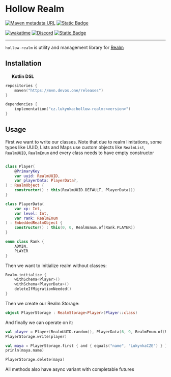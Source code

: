 # Hollow Realm

[![Maven metadata URL](https://img.shields.io/maven-metadata/v?metadataUrl=https://mvn.devos.one/releases/cz/lukynka/hollow-realm/maven-metadata.xml&style=for-the-badge&logo=maven&logoColor=%23FFFFFF&label=Latest%20Version&color=%23afff87)](https://mvn.devos.one/#/releases/io/github/dockyardmc/dockyard)
[![Static Badge](https://img.shields.io/badge/Language-Kotlin-Kotlin?style=for-the-badge&color=%23963cf4)](https://kotlinlang.org/)

[![wakatime](https://wakatime.com/badge/user/7398c6f6-bec2-4b9c-b8b9-578d4a500952/project/f2380a4e-a08d-44a0-84f1-9111f5bbaff0.svg?style=for-the-badge)](https://wakatime.com/badge/github/DockyardMC/Scroll)
[![Discord](https://img.shields.io/discord/1242845647892123650?label=Discord%20Server&color=%237289DA&style=for-the-badge&logo=discord&logoColor=%23FFFFFF)](https://discord.gg/SA9nmfMkdc)
[![Static Badge](https://img.shields.io/badge/Donate-Ko--Fi-pink?style=for-the-badge&logo=ko-fi&logoColor=%23FFFFFF&color=%23ff70c8)](https://ko-fi.com/LukynkaCZE)

---

`hollow-realm` is utility and management library for [Realm](https://github.com/realm)

## Installation

<img src="https://cdn.worldvectorlogo.com/logos/kotlin-2.svg" width="16px"></img>
**Kotlin DSL**

```kotlin
repositories {
    maven("https://mvn.devos.one/releases")
}

dependencies {
    implementation("cz.lukynka:hollow-realm:<version>")
}
```

## Usage

First we want to write our classes. Note that due to realm limitations, some types like UUID, Lists and Maps use custom
objects like `RealmList`, `RealmUUID`, `RealmEnum` and every class needs to have empty constructor

```kotlin

class Player(
    @PrimaryKey
    var uuid: RealmUUID,
    var playerData: PlayerData?,
) : RealmObject {
    constructor() : this(RealmUUID.DEFAULT, PlayerData())
}

class PlayerData(
    var xp: Int,
    var level: Int,
    var rank: RealmEnum
) : EmbeddedRealmObject {
    constructor() : this(0, 0, RealmEnum.of(Rank.PLAYER))
}

enum class Rank {
    ADMIN,
    PLAYER
}
```

Then we want to initialize realm without classes:

```kotlin
Realm.initialize {
    withSchema<Player>()
    withSchema<PlayerData>()
    deleteIfMigrationNeeded()
}
```

Then we create our Realm Storage:

```kotlin
object PlayerStorage : RealmStorage<Player>(Player::class)
```

And finally we can operate on it:

```kotlin
val player = Player(RealmUUID.random(), PlayerData(6, 9, RealmEnum.of(Rank.PLAYER)))
PlayerStorage.write(player)

val maya = PlayerStorage.first { and { equals("name", "LukynkaCZE") } }
prinln(maya.name)

PlayerStorage.delete(maya)
```

All methods also have async variant with completable futures